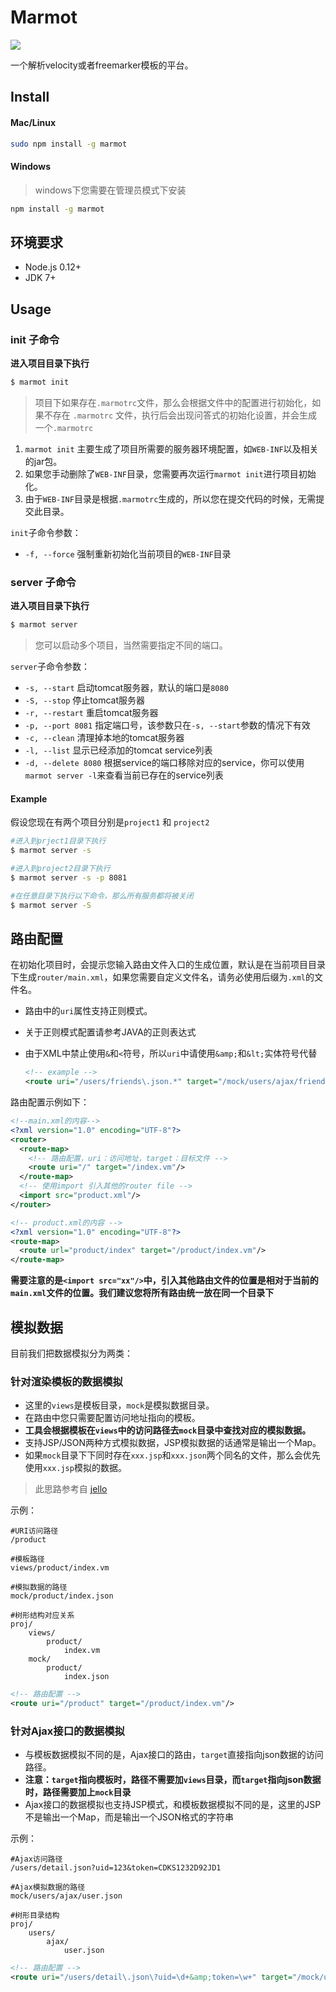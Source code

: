 # Marmot

[![](https://img.shields.io/badge/node.js->=_0.12-brightgreen.svg?style=flat-square)]()

一个解析velocity或者freemarker模板的平台。

## Install

#### Mac/Linux

```bash
sudo npm install -g marmot
```

#### Windows

> windows下您需要在管理员模式下安装

```bash
npm install -g marmot
```

## 环境要求

* Node.js 0.12+
* JDK 7+

## Usage

### init 子命令

**进入项目目录下执行**

```bash
$ marmot init
```

> 项目下如果存在`.marmotrc`文件，那么会根据文件中的配置进行初始化，如果不存在 `.marmotrc` 文件，执行后会出现问答式的初始化设置，并会生成一个`.marmotrc`

1. `marmot init` 主要生成了项目所需要的服务器环境配置，如`WEB-INF`以及相关的jar包。
2. 如果您手动删除了`WEB-INF`目录，您需要再次运行`marmot init`进行项目初始化。
3. 由于`WEB-INF`目录是根据`.marmotrc`生成的，所以您在提交代码的时候，无需提交此目录。

`init`子命令参数：

* `-f, --force` 强制重新初始化当前项目的`WEB-INF`目录

### server 子命令

**进入项目目录下执行**

```bash
$ marmot server
```

> 您可以启动多个项目，当然需要指定不同的端口。

`server`子命令参数：

* `-s, --start` 启动tomcat服务器，默认的端口是`8080`
* `-S, --stop` 停止tomcat服务器
* `-r, --restart` 重启tomcat服务器
* `-p, --port 8081` 指定端口号，该参数只在`-s, --start`参数的情况下有效
* `-c, --clean` 清理掉本地的tomcat服务器
* `-l, --list` 显示已经添加的tomcat service列表
* `-d, --delete 8080` 根据service的端口移除对应的service，你可以使用`marmot server -l`来查看当前已存在的service列表

#### Example

假设您现在有两个项目分别是`project1` 和 `project2`

```bash
#进入到prject1目录下执行
$ marmot server -s

#进入到project2目录下执行
$ marmot server -s -p 8081

#在任意目录下执行以下命令，那么所有服务都将被关闭
$ marmot server -S
```

## 路由配置

在初始化项目时，会提示您输入路由文件入口的生成位置，默认是在当前项目目录下生成`router/main.xml`，如果您需要自定义文件名，请务必使用后缀为`.xml`的文件名。

- 路由中的`uri`属性支持正则模式。
- 关于正则模式配置请参考JAVA的正则表达式
- 由于XML中禁止使用`&`和`<`符号，所以`uri`中请使用`&amp;`和`&lt;`实体符号代替

	```xml
	<!-- example -->
	<route uri="/users/friends\.json.*" target="/mock/users/ajax/friends.json"/>
	```

路由配置示例如下：

```xml
<!--main.xml的内容-->
<?xml version="1.0" encoding="UTF-8"?>
<router>
  <route-map>
    <!-- 路由配置，uri：访问地址，target：目标文件 -->
    <route uri="/" target="/index.vm"/>
  </route-map>
  <!-- 使用import 引入其他的router file -->
  <import src="product.xml"/>
</router>

<!-- product.xml的内容 -->
<?xml version="1.0" encoding="UTF-8"?>
<route-map>
  <route url="product/index" target="/product/index.vm"/>
</route-map>
```

**需要注意的是`<import src="xx"/>`中，引入其他路由文件的位置是相对于当前的`main.xml`文件的位置。我们建议您将所有路由统一放在同一个目录下**


## 模拟数据

目前我们把数据模拟分为两类：


### 针对渲染模板的数据模拟  

- 这里的`views`是模板目录，`mock`是模拟数据目录。  
- 在路由中您只需要配置访问地址指向的模板。  
- **工具会根据模板在`views`中的访问路径去`mock`目录中查找对应的模拟数据。**  
- 支持JSP/JSON两种方式模拟数据，JSP模拟数据的话通常是输出一个Map。
- 如果`mock`目录下下同时存在`xxx.jsp`和`xxx.json`两个同名的文件，那么会优先使用`xxx.jsp`模拟的数据。

> 此思路参考自 [jello](https://github.com/fex-team/jello)

示例：

```
#URI访问路径
/product

#模板路径
views/product/index.vm

#模拟数据的路径
mock/product/index.json

#树形结构对应关系
proj/
	views/
		product/
			index.vm
	mock/
		product/
			index.json
```

```xml
<!-- 路由配置 -->
<route uri="/product" target="/product/index.vm"/>
```

### 针对Ajax接口的数据模拟

- 与模板数据模拟不同的是，Ajax接口的路由，`target`直接指向json数据的访问路径。  
- **注意：`target`指向模板时，路径不需要加`views`目录，而`target`指向json数据时，路径需要加上`mock`目录**
- Ajax接口的数据模拟也支持JSP模式，和模板数据模拟不同的是，这里的JSP不是输出一个Map，而是输出一个JSON格式的字符串

示例：

```
#Ajax访问路径
/users/detail.json?uid=123&token=CDKS1232D92JD1

#Ajax模拟数据的路径
mock/users/ajax/user.json

#树形目录结构
proj/
	users/
		ajax/
			user.json
```

```xml
<!-- 路由配置 -->
<route uri="/users/detail\.json\?uid=\d+&amp;token=\w+" target="/mock/users/ajax/user.json"/>
```
